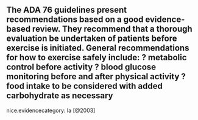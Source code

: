The ADA 76 guidelines present recommendations based on a good evidence-based review. They recommend that a thorough evaluation be undertaken of patients before exercise is initiated. General recommendations for how to exercise safely include:
? metabolic control before activity
? blood glucose monitoring before and after physical activity
? food intake to be considered with added carbohydrate as necessary
---
 nice.evidencecategory: Ia
[@2003]
